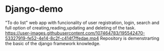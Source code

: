 # Django-demo
"To do list" web app with funcionality of user registration, login, search and full option of creating,reading,updating and deleting of the task.
https://user-images.githubusercontent.com/107464783/195542470-53327919-fe52-4e14-8c2f-c414f7ffedae.mp4
Repository is demenstrarting the basic of the django framework knowledge.
